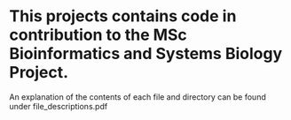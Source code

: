 # This projects contains code in contribution to the MSc Bioinformatics and Systems Biology Project. 

An explanation of the contents of each file and directory can be found under file_descriptions.pdf
